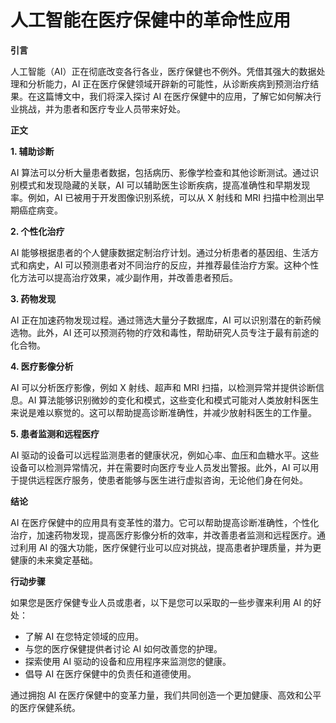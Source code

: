 # 人工智能在医疗保健中的革命性应用

**引言**

人工智能（AI）正在彻底改变各行各业，医疗保健也不例外。凭借其强大的数据处理和分析能力，AI 正在医疗保健领域开辟新的可能性，从诊断疾病到预测治疗结果。在这篇博文中，我们将深入探讨 AI 在医疗保健中的应用，了解它如何解决行业挑战，并为患者和医疗专业人员带来好处。

**正文**

**1. 辅助诊断**

AI 算法可以分析大量患者数据，包括病历、影像学检查和其他诊断测试。通过识别模式和发现隐藏的关联，AI 可以辅助医生诊断疾病，提高准确性和早期发现率。例如，AI 已被用于开发图像识别系统，可以从 X 射线和 MRI 扫描中检测出早期癌症病变。

**2. 个性化治疗**

AI 能够根据患者的个人健康数据定制治疗计划。通过分析患者的基因组、生活方式和病史，AI 可以预测患者对不同治疗的反应，并推荐最佳治疗方案。这种个性化方法可以提高治疗效果，减少副作用，并改善患者预后。

**3. 药物发现**

AI 正在加速药物发现过程。通过筛选大量分子数据库，AI 可以识别潜在的新药候选物。此外，AI 还可以预测药物的疗效和毒性，帮助研究人员专注于最有前途的化合物。

**4. 医疗影像分析**

AI 可以分析医疗影像，例如 X 射线、超声和 MRI 扫描，以检测异常并提供诊断信息。AI 算法能够识别微妙的变化和模式，这些变化和模式可能对人类放射科医生来说是难以察觉的。这可以帮助提高诊断准确性，并减少放射科医生的工作量。

**5. 患者监测和远程医疗**

AI 驱动的设备可以远程监测患者的健康状况，例如心率、血压和血糖水平。这些设备可以检测异常情况，并在需要时向医疗专业人员发出警报。此外，AI 可以用于提供远程医疗服务，使患者能够与医生进行虚拟咨询，无论他们身在何处。

**结论**

AI 在医疗保健中的应用具有变革性的潜力。它可以帮助提高诊断准确性，个性化治疗，加速药物发现，提高医疗影像分析的效率，并改善患者监测和远程医疗。通过利用 AI 的强大功能，医疗保健行业可以应对挑战，提高患者护理质量，并为更健康的未来奠定基础。

**行动步骤**

如果您是医疗保健专业人员或患者，以下是您可以采取的一些步骤来利用 AI 的好处：

* 了解 AI 在您特定领域的应用。
* 与您的医疗保健提供者讨论 AI 如何改善您的护理。
* 探索使用 AI 驱动的设备和应用程序来监测您的健康。
* 倡导 AI 在医疗保健中的负责任和道德使用。

通过拥抱 AI 在医疗保健中的变革力量，我们共同创造一个更加健康、高效和公平的医疗保健系统。
